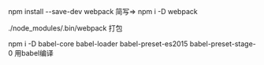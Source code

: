 npm install --save-dev webpack      简写=>     npm i -D webpack


./node_modules/.bin/webpack     打包


npm i -D babel-core babel-loader babel-preset-es2015 babel-preset-stage-0     用babel编译
